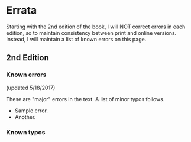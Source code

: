 # Errata

Starting with the 2nd edition of the book, I will NOT correct errors in each edition, so to maintain consistency between print and online versions.  Instead, I will maintain a list of known errors on this page.

## 2nd Edition

### Known errors

(updated 5/18/2017)

These are "major" errors in the text.  A list of minor typos follows.

* Sample error.
* Another.


### Known typos
